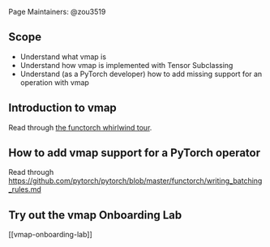 Page Maintainers: @zou3519

## Scope
* Understand what vmap is
* Understand how vmap is implemented with Tensor Subclassing
* Understand (as a PyTorch developer) how to add missing support for an operation with vmap

## Introduction to vmap

Read through [the functorch whirlwind tour](https://pytorch.org/functorch/stable/notebooks/whirlwind_tour.html).

## How to add vmap support for a PyTorch operator

Read through https://github.com/pytorch/pytorch/blob/master/functorch/writing_batching_rules.md

## Try out the vmap Onboarding Lab

[[vmap-onboarding-lab]]
